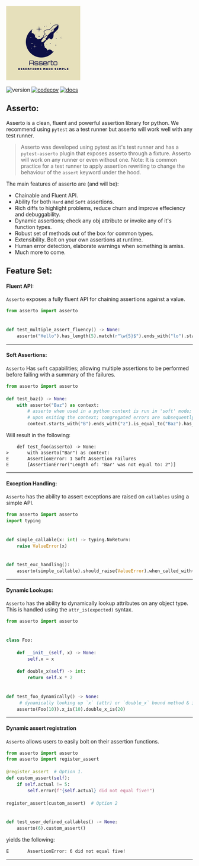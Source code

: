 ![Asserto](.github/images/logo.png)

![version](https://img.shields.io/pypi/v/asserto?color=%2342f54b&label=asserto&style=flat-square)
[![codecov](https://codecov.io/gh/symonk/asserto/branch/main/graph/badge.svg)](https://codecov.io/gh/symonk/asserto)
[![docs](https://img.shields.io/badge/documentation-online-brightgreen.svg)](https://symonk.github.io/asserto/)

## Asserto:

Asserto is a clean, fluent and powerful assertion library for python.  We recommend using `pytest` as a test
runner but asserto will work well with any test runner.

>Asserto was developed using pytest as it's test runner and has a `pytest-asserto` plugin that exposes asserto
>through a fixture.  Asserto will work on any runner or even without one.  Note: It is common practice for a
>test runner to apply assertion rewriting to change the behaviour of the `assert` keyword under the hood.

The main features of asserto are (and will be):

+ Chainable and Fluent API.
+ Ability for both `Hard` and `Soft` assertions.
+ Rich diffs to highlight problems, reduce churn and improve effeciency and debuggability.
+ Dynamic assertions; check any obj attribute or invoke any of it's function types.
+ Robust set of methods out of the box for common types.
+ Extensibility.  Bolt on your own assertions at runtime.
+ Human error detection, elaborate warnings when something is amiss.
+ Much more to come.


## Feature Set:

#### Fluent API:

`Asserto` exposes a fully fluent API for chaining assertions against a value.

```python
from asserto import asserto


def test_multiple_assert_fluency() -> None:
    asserto("Hello").has_length(5).match(r"\w{5}$").ends_with("lo").starts_with("Hel")
```

----

#### Soft Assertions:


`Asserto` Has `soft` capabilities; allowing multiple assertions to be performed before failing with a
summary of the failures.

```python
from asserto import asserto

def test_baz() -> None:
    with asserto("Baz") as context:
        # asserto when used in a python context is run in 'soft' mode;
        # upon exiting the context; congregated errors are subsequently raised (if any)
        context.starts_with("B").ends_with("z").is_equal_to("Baz").has_length(2)  # Ends in a failure.
```

Will result in the following:

```shell
    def test_foo(asserto) -> None:
>       with asserto("Bar") as context:
E       AssertionError: 1 Soft Assertion Failures
E       [AssertionError("Length of: 'Bar' was not equal to: 2")]
```

-----

#### Exception Handling:

`Asserto` has the ability to assert exceptions are raised on `callables` using a simple API.

```python
from asserto import asserto
import typing


def simple_callable(x: int) -> typing.NoReturn:
    raise ValueError(x)


def test_exc_handling():
    asserto(simple_callable).should_raise(ValueError).when_called_with(x=25)
```

-----

#### Dynamic Lookups:

`Asserto` has the ability to dynamically lookup attributes on any object type.  This is
handled using the `attr_is(expected)` syntax.

```python
from asserto import asserto


class Foo:

    def __init__(self, x) -> None:
        self.x = x

    def double_x(self) -> int:
        return self.x * 2


def test_foo_dynamically() -> None:
     # dynamically looking up `x` (attr) or `double_x` bound method & invoking it!
    asserto(Foo(10)).x_is(10).double_x_is(20)
```

-----

#### Dynamic assert registration

`Asserto` allows users to easily bolt on their assertion functions.

```python
from asserto import asserto
from asserto import register_assert

@register_assert  # Option 1.
def custom_assert(self):
    if self.actual != 5:
        self.error(f"{self.actual} did not equal five!")

register_assert(custom_assert)  # Option 2


def test_user_defined_callables() -> None:
    asserto(6).custom_assert()
```

yields the following:

```console
E       AssertionError: 6 did not equal five!
```

-----
